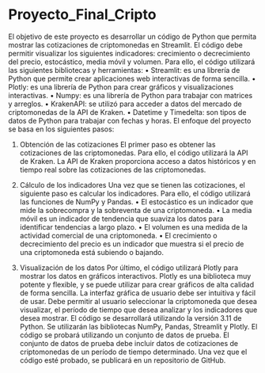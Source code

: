 # Proyecto_Final_Cripto

El objetivo de este proyecto es desarrollar un código de Python que permita mostrar las cotizaciones de criptomonedas en Streamlit. El código debe permitir visualizar los siguientes indicadores: crecimiento o decrecimiento del precio, estocástico, media móvil y volumen.
Para ello, el código utilizará las siguientes bibliotecas y herramientas:
•	Streamlit: es una librería de Python que permite crear aplicaciones web interactivas de forma sencilla.
•	Plotly: es una librería de Python para crear gráficos y visualizaciones interactivas.
•	Numpy: es una librería de Python para trabajar con matrices y arreglos.
•	KrakenAPI: se utilizó para acceder a datos del mercado de criptomonedas de la API de Kraken.
•	Datetime y Timedelta: son tipos de datos de Python para trabajar con fechas y horas.
El enfoque del proyecto se basa en los siguientes pasos:
1.	Obtención de las cotizaciones
El primer paso es obtener las cotizaciones de las criptomonedas. Para ello, el código utilizará la API de Kraken. La API de Kraken proporciona acceso a datos históricos y en tiempo real sobre las cotizaciones de las criptomonedas.
2.	Cálculo de los indicadores
Una vez que se tienen las cotizaciones, el siguiente paso es calcular los indicadores. Para ello, el código utilizará las funciones de NumPy y Pandas.
•	El estocástico es un indicador que mide la sobrecompra y la sobreventa de una criptomoneda.
•	La media móvil es un indicador de tendencia que suaviza los datos para identificar tendencias a largo plazo.
•	El volumen es una medida de la actividad comercial de una criptomoneda.
•	El crecimiento o decrecimiento del precio es un indicador que muestra si el precio de una criptomoneda está subiendo o bajando.

3.	Visualización de los datos
Por último, el código utilizará Plotly para mostrar los datos en gráficos interactivos. Plotly es una biblioteca muy potente y flexible, y se puede utilizar para crear gráficos de alta calidad de forma sencilla.
La interfaz gráfica de usuario debe ser intuitiva y fácil de usar. Debe permitir al usuario seleccionar la criptomoneda que desea visualizar, el período de tiempo que desea analizar y los indicadores que desea mostrar.
El código se desarrollará utilizando la versión 3.11 de Python. Se utilizarán las bibliotecas NumPy, Pandas, Streamlit y Plotly.
El código se probará utilizando un conjunto de datos de prueba. El conjunto de datos de prueba debe incluir datos de cotizaciones de criptomonedas de un período de tiempo determinado.
Una vez que el código esté probado, se publicará en un repositorio de GitHub.